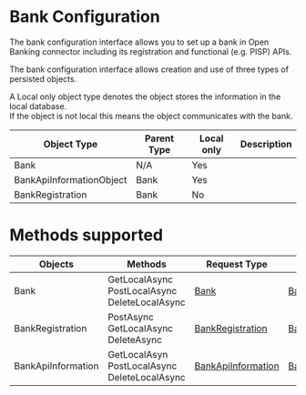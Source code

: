 # Bank Configuration

The bank configuration interface allows you to set up a bank in Open Banking connector including its registration and functional (e.g. PISP) APIs.

The bank configuration interface allows creation and use of three types of persisted objects.

A Local only object type denotes the object stores the information in the local database.<br/>
If the object is not local this means the object communicates with the bank.

Object Type | Parent Type | Local only | Description | 
--- | --- | --- | ---
Bank | N/A | Yes |
BankApiInformationObject | Bank| Yes |
BankRegistration | Bank| No |


# Methods supported

Objects | Methods |Request Type|Response Type
 --- | --- | ---| ---
 Bank|GetLocalAsync <br/> PostLocalAsync <br/> DeleteLocalAsync <br/>|[Bank](./../../../src/OpenBanking.Library.Connector/Models/Public/Request/Bank.cs#L23)|[Bank](./../../../src/OpenBanking.Library.Connector/Models/Public/Response/BankResponse.cs#L18)
BankRegistration| PostAsync <br/> GetLocalAsync <br/> DeleteAsync |[BankRegistration](./../../../src/OpenBanking.Library.Connector/Models/Public/Request/BankRegistration.cs#L17)|[BankRegistration](./../../../src/OpenBanking.Library.Connector/Models/Public/Response/BankRegistrationResponse.cs#L22)
BankApiInformation| GetLocalAsyn <br/> PostLocalAsync <br/> DeleteLocalAsync |[BankApiInformation](./../../../src/OpenBanking.Library.Connector/Models/Public/Request/BankApiInformation.cs#L14)|[BankApiInformation](./../../../src/OpenBanking.Library.Connector/Models/Public/Response/BankApiInformationResponse.cs#L20)
